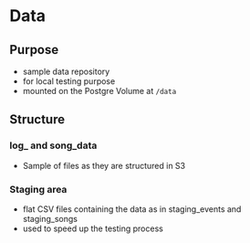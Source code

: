# Data
## Purpose
- sample data repository
- for local testing purpose
- mounted on the Postgre Volume at `/data`

## Structure
### log_ and song_data
- Sample of files as they are structured in S3

### Staging area
- flat CSV files containing the data as in staging_events and staging_songs
- used to speed up the testing process